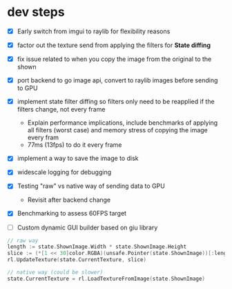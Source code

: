 

# dev steps
- [x] Early switch from imgui to raylib for flexibility reasons
- [x] factor out the texture send from applying the filters for **State diffing**
- [x] fix issue related to when you copy the image from the original to the shown
- [x] port backend to go image api, convert to raylib images before sending to GPU
- [x] implement state filter diffing so filters only need to be reapplied if the filters change, not every frame
  - Explain performance implications, include benchmarks of applying all filters (worst case) and memory stress of copying the image every fram
  - 77ms (13fps) to do it every frame
- [x] implement a way to save the image to disk
- [x] widescale logging for debugging
- [x] Testing "raw" vs native way of sending data to GPU
  - Revisit after backend change
- [x] Benchmarking to assess 60FPS target
- [ ] Custom dynamic GUI builder based on giu library


```go
// raw way
length := state.ShownImage.Width * state.ShownImage.Height
slice := (*[1 << 30]color.RGBA)(unsafe.Pointer(state.ShownImage))[:length:length]
rl.UpdateTexture(state.CurrentTexture, slice)
```

```go
// native way (could be slower)
state.CurrentTexture = rl.LoadTextureFromImage(state.ShownImage)
```
